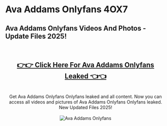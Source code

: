 # Ava Addams Onlyfans 4OX7

<h2>Ava Addams Onlyfans Videos And Photos - Update Files 2025!</h2>
<br>
<div align="center">
<h2><a href="https://213.232.235.80/live/video.php?q=ava-addams-onlyfans" rel="nofollow">👉👉 Click Here For Ava Addams Onlyfans Leaked 👈👈</a></h2>

<br>
Get Ava Addams Onlyfans Onlyfans leaked and all content. Now you can access all videos and pictures of Ava Addams Onlyfans Onlyfans leaked. New Updated Files 2025!
<br>
<br>
<a href="https://213.232.235.80/live/video.php?q=ava-addams-onlyfans" rel="nofollow" data-target="animated-image.originalLink"><img src="https://i.imgur.com/dJHk4Zq.gif" alt="Ava Addams Onlyfans" style="max-width: 100%; display: inline-block;" data-target="animated-image.originalImage"></a>
</div>
<br>